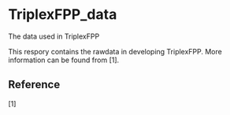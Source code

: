 # TriplexFPP_data
The data used in TriplexFPP


This respory contains the rawdata in developing TriplexFPP. More information can be found from [1].


## Reference
[1]
